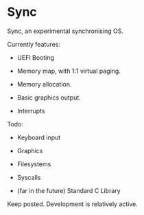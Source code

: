 # Sync

Sync, an experimental synchronising OS.

Currently features:
* UEFI Booting

* Memory map, with 1:1 virtual paging.
* Memory allocation.

* Basic graphics output.
* Interrupts


Todo:

* Keyboard input
* Graphics
* Filesystems
* Syscalls

* (far in the future) Standard C Library

Keep posted. Development is relatively active.